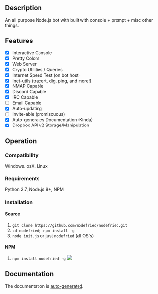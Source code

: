 ## Description
An all purpose Node.js bot with built with console + prompt + misc other things.
## Features
- [x] Interactive Console
- [x] Pretty Colors
- [x] Web Server
- [x] Crypto Utilities / Queries
- [x] Internet Speed Test (on bot host)
- [x] Inet-utils (tracert, dig, ping, and more!)
- [x] NMAP Capable
- [x] Discord Capable
- [x] IRC Capable
- [ ] Email Capable
- [x] Auto-updating
- [ ] Invite-able (promiscuous)
- [x] Auto-generates Documentation (Kinda)
- [x] Dropbox API v2 Storage/Manipulation
## Operation
### Compatibility
Windows, osX, Linux
### Requirements
Python 2.7, Node.js 8+, NPM
### Installation
#### Source
1) `git clone https://github.com/nodefried/nodefried.git`
2) `cd nodefried; npm install -g`
3) `node init.js` or just `nodefried` (all OS's)
#### NPM
1) `npm install nodefried -g`
![](https://nodei.co/npm/request.png?downloads=true&downloadRank=true&stars=true)
## Documentation
The documentation is [auto-generated](../master/docs/DOCS.md).

